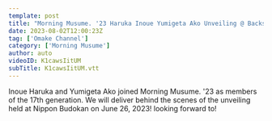 ```yaml
---
template: post
title: "Morning Musume. '23 Haruka Inoue Yumigeta Ako Unveiling @ Backside of Nippon Budokan"
date: 2023-08-02T12:00:23Z
tag: ['Omake Channel']
category: ['Morning Musume']
author: auto 
videoID: K1cawsIitUM
subTitle: K1cawsIitUM.vtt
---
```

Inoue Haruka and Yumigeta Ako joined Morning Musume. '23 as members of the 17th generation.
We will deliver behind the scenes of the unveiling held at Nippon Budokan on June 26, 2023!
looking forward to!
